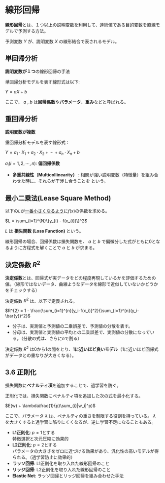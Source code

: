 <script type="text/javascript" async src="https://cdnjs.cloudflare.com/ajax/libs/mathjax/3.2.2/es5/tex-mml-chtml.min.js">
</script>
<script type="text/x-mathjax-config">
 MathJax.Hub.Config({
 tex2jax: {
 inlineMath: [['$', '$'] ],
 displayMath: [ ['$$','$$'], ["\\[","\\]"] ]
 }
 });
</script>


# 線形回帰

**線形回帰**とは、１つ以上の説明変数を利用して、連続値である目的変数を直線モデルで予測する方法。

予測変数 $Y$ が、説明変数 $X$ の線形結合で表されるモデル。


## 単回帰分析

**説明変数が１つ**の線形回帰の手法

単回帰分析モデルを表す線形式は以下:

$Y = aX + b$

ここで、 $a$ , $b$ は**回帰係数**や**パラメータ**、**重み**などと呼ばれる。

## 重回帰分析

**説明変数が複数**

重回帰分析モデルを表す線形式：

$Y = a_{1}{\cdot}X_{1} + a_{2}{\cdot}X_{2} + {\cdots} + a_{n}{\cdot}X_{n} + b$

$a_{i} (i = 1, 2, \cdots, n)$: **偏回帰係数**

- **多重共線性（Multicollinearity）** : 相関が強い説明変数（特徴量）を組み合わせた時に、それらが干渉し合うことを という。

## 最小二乗法(Lease Square Method)

以下の$L$が<u>一番小さくなるよう</u>に$f(x)$の係数を求める。

$L = \sum_{i=1}^{N}\{y_{i} - f(x_{i})\}^2$

$L$ は **損失関数 (Loss Function)** という。

線形回帰の場合、回帰係数は損失関数を、 $a$ と $b$ で偏微分した式がともに0となるように方程式を解くことで $a$ と $b$ が求まる。

## 決定係数 $R^2$

**決定係数**とは、回帰式が実データをどの程度再現しているかを評価するための値。（線形ではないデータ、曲線ようなデータを線形で近似していないかどうかをチェックする）

決定係数 $R^{2}$ は、以下で定義される。

$R^{2} = 1 - \frac{\sum_{i=1}^{n}[y_i-f(x_i)]^2}{\sum_{i=1}^{n}(y_i-\bar{y})^2}$

- 分子は、実測値と予測値の二乗誤差で、予測値の分散を表す。
- 分母は、実測値と実測値の平均との二乗誤差で、実測値の分散になっている。（分散の式は、さらに$n$で割る）

決定係数 $R^2$ は0から1の間をとり、**1に近いほど良いモデル**（1に近いほど回帰式がデータとの重なりが大きくなる）。

## 3.6 正則化

損失関数に**ペナルティ項**を追加することで、過学習を防ぐ。

正則化では、損失関数にペナルティ項を追加した次の式を最小化する。

$E(w) + \lambda\frac{1}{p}\sum_{i}|w_i|^p)$

ここで、パラメータ $\lambda$ は、ペナルティの重さを制限する役割を持っている。 $\lambda$ を大きくすると過学習に陥りにくくなるが、逆に学習不足になることもある。


- **L1正則化**: $p=1$とする  
特徴選択と次元圧縮に効果的
- **L2正則化**: $p=2$とする  
パラメータの大きさをゼロに近づける効果があり、汎化性の高いモデルが得られる。（過学習防止に効果的）
- **ラッソ回帰**: L1正則化を取り入れた線形回帰のこと
- **リッジ回帰**: L2正則化を取り入れた線形回帰のこと
- **Elastic Net**: ラッソ回帰とリッジ回帰を組み合わせた手法



